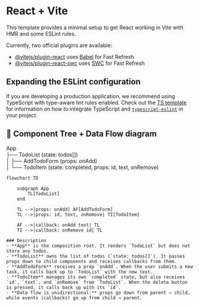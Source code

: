 # React + Vite

This template provides a minimal setup to get React working in Vite with HMR and some ESLint rules.

Currently, two official plugins are available:

- [@vitejs/plugin-react](https://github.com/vitejs/vite-plugin-react/blob/main/packages/plugin-react) uses [Babel](https://babeljs.io/) for Fast Refresh
- [@vitejs/plugin-react-swc](https://github.com/vitejs/vite-plugin-react/blob/main/packages/plugin-react-swc) uses [SWC](https://swc.rs/) for Fast Refresh

## Expanding the ESLint configuration

If you are developing a production application, we recommend using TypeScript with type-aware lint rules enabled. Check out the [TS template](https://github.com/vitejs/vite/tree/main/packages/create-vite/template-react-ts) for information on how to integrate TypeScript and [`typescript-eslint`](https://typescript-eslint.io) in your project.

## 📌 Component Tree + Data Flow diagram

App<br>
├── TodoList (state: todos[])<br>
│ ├── AddTodoForm (props: onAdd)<br>
│ └── TodoItem (state: completed, props: id, text, onRemove)


```mermaid
flowchart TD

    subgraph App
        TL[TodoList]
    end

    TL -->|props: onAdd| AF[AddTodoForm]
    TL -->|props: id, text, onRemove| TI[TodoItem]

    AF -->|callback: onAdd text| TL
    TI -->|callback: onRemove id| TL

### Description
- **App** is the composition root. It renders `TodoList` but does not store any todos.  
- **TodoList** owns the list of todos (`state: todos[]`). It passes props down to child components and receives callbacks from them.  
- **AddTodoForm** receives a prop `onAdd`. When the user submits a new task, it calls back up to `TodoList` with the new text.  
- **TodoItem** manages its own `completed` state, but also receives `id`, `text`, and `onRemove` from `TodoList`. When the delete button is pressed, it calls back up with its `id`.  
- **Data flow is unidirectional:** props go down from parent → child, while events (callbacks) go up from child → parent.
